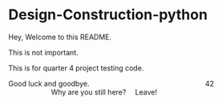 # Design-Construction-python
Hey,
Welcome to this README.

This is not important.

This is for quarter 4 project testing code.

Good luck and goodbye.
⠀
⠀
⠀
⠀
⠀
⠀
⠀
⠀
⠀
⠀
⠀
⠀
⠀
⠀
⠀
⠀
42
⠀
⠀
⠀
⠀
⠀
⠀
⠀
⠀
⠀
⠀
⠀
⠀
Why are you still here?
⠀
Leave!
